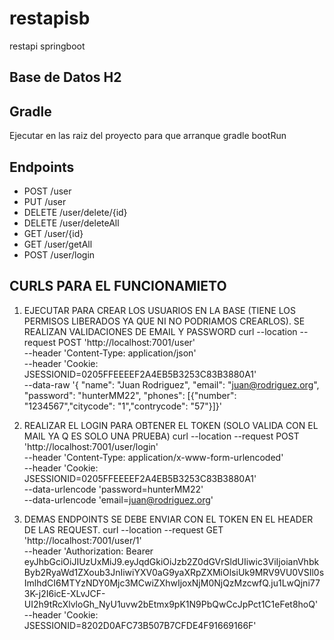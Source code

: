 # restapisb
restapi springboot


## Base de Datos H2

## Gradle 
Ejecutar en las raiz del proyecto para que arranque
gradle bootRun 


## Endpoints
* POST /user
* PUT  /user
* DELETE 	/user/delete/{id}
* DELETE 	/user/deleteAll
* GET 	/user/{id}
* GET	/user/getAll
* POST	/user/login

## CURLS PARA EL FUNCIONAMIETO
1. EJECUTAR PARA CREAR LOS USUARIOS EN LA BASE (TIENE LOS PERMISOS LIBERADOS YA QUE NI NO PODRIAMOS CREARLOS). SE REALIZAN VALIDACIONES DE EMAIL Y PASSWORD
curl --location --request POST 'http://localhost:7001/user' \
--header 'Content-Type: application/json' \
--header 'Cookie: JSESSIONID=0205FFEEEEF2A4EB5B3253C83B3880A1' \
--data-raw '{
"name": "Juan Rodriguez",
"email": "juan@rodriguez.org",
"password": "hunterMM22",
"phones": [{"number": "1234567","citycode": "1","contrycode": "57"}]}'

2. REALIZAR EL LOGIN PARA OBTENER EL TOKEN (SOLO VALIDA CON EL MAIL YA Q ES SOLO UNA PRUEBA)
curl --location --request POST 'http://localhost:7001/user/login' \
--header 'Content-Type: application/x-www-form-urlencoded' \
--header 'Cookie: JSESSIONID=0205FFEEEEF2A4EB5B3253C83B3880A1' \
--data-urlencode 'password=hunterMM22' \
--data-urlencode 'email=juan@rodriguez.org'

3. DEMAS ENDPOINTS SE DEBE ENVIAR CON EL TOKEN EN EL HEADER DE LAS REQUEST.
curl --location --request GET 'http://localhost:7001/user/1' \
--header 'Authorization: Bearer eyJhbGciOiJIUzUxMiJ9.eyJqdGkiOiJzb2Z0dGVrSldUIiwic3ViIjoianVhbkByb2RyaWd1ZXoub3JnIiwiYXV0aG9yaXRpZXMiOlsiUk9MRV9VU0VSIl0sImlhdCI6MTYzNDY0Mjc3MCwiZXhwIjoxNjM0NjQzMzcwfQ.ju1LwQjni773K-j2I6icE-XLvJCF-UI2h9tRcXlvloGh_NyU1uvw2bEtmx9pK1N9PbQwCcJpPct1C1eFet8hoQ' \
--header 'Cookie: JSESSIONID=8202D0AFC73B507B7CFDE4F91669166F'



